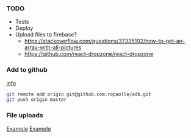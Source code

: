 
### TODO
* Tests
* Deploy
* Upload files to firebase?
  - https://stackoverflow.com/questions/37335102/how-to-get-an-array-with-all-pictures
  - https://github.com/react-dropzone/react-dropzone
  

### Add to github 
[info](https://help.github.com/articles/adding-an-existing-project-to-github-using-the-command-line/)

``` bash
git remote add origin git@github.com:ropaolle/adb.git
git push origin master
```

### File uploads
[Example](https://firebase.google.com/docs/storage/web/upload-files?authuser=0)
[Example](https://gist.github.com/mcdonamp/d4f1327b58ad69334ef06327184df790)
